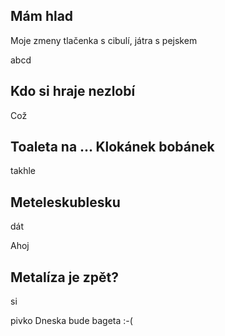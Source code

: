 ## Mám hlad

Moje zmeny
tlačenka s cibulí, játra s pejskem

abcd

## Kdo si hraje nezlobí
Což
## Toaleta na ... Klokánek bobánek
takhle
## Meteleskublesku
dát

Ahoj
## Metalíza je zpět?
si

pivko
Dneska bude bageta :-(
